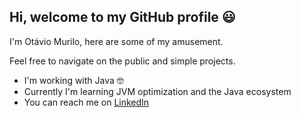 ## Hi, welcome to my GitHub profile :smiley:

I'm Otávio Murilo, here are some of my amusement.

Feel free to navigate on the public and simple projects.

- I'm working with Java :nerd_face:
- Currently I'm learning JVM optimization and the Java ecosystem
- You can reach me on [LinkedIn](https://www.linkedin.com/in/omupa/)
